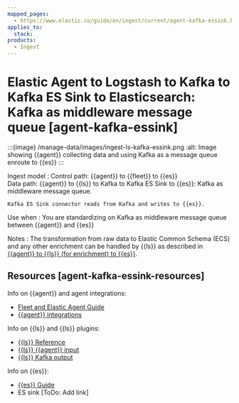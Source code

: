 ```yaml
---
mapped_pages:
  - https://www.elastic.co/guide/en/ingest/current/agent-kafka-essink.html
applies_to:
  stack:
products:
  - Ingest
---
```


# Elastic Agent to Logstash to Kafka to Kafka ES Sink to Elasticsearch: Kafka as middleware message queue [agent-kafka-essink]

:::{image} /manage-data/images/ingest-ls-kafka-essink.png
:alt: Image showing {{agent}} collecting data and using Kafka as a message queue enroute to {{es}}
:::

Ingest model
:   Control path: {{agent}} to {{fleet}} to {{es}}<br> Data path: {{agent}} to {{ls}} to Kafka to Kafka ES Sink to {{es}}: Kafka as middleware message queue.

    Kafka ES Sink connector reads from Kafka and writes to {{es}}.


Use when
:   You are standardizing on Kafka as middleware message queue between {{agent}} and {{es}}

Notes
:   The transformation from raw data to Elastic Common Schema (ECS) and any other enrichment can be handled by {{ls}} as described in [{{agent}} to {{ls}} (for enrichment) to {{es}}](ls-enrich.md).


## Resources [agent-kafka-essink-resources]

Info on {{agent}} and agent integrations:

* [Fleet and Elastic Agent Guide](/reference/fleet/index.md)
* [{{agent}} integrations](https://docs.elastic.co/en/integrations)

Info on {{ls}} and {{ls}} plugins:

* [{{ls}} Reference](logstash://reference/index.md)
* [{{ls}} {{agent}} input](logstash-docs-md://lsr/plugins-inputs-elastic_agent.md)
* [{{ls}} Kafka output](logstash-docs-md://lsr/plugins-outputs-kafka.md)

Info on {{es}}:

* [{{es}} Guide](elasticsearch://reference/index.md)
* ES sink [ToDo: Add link]

